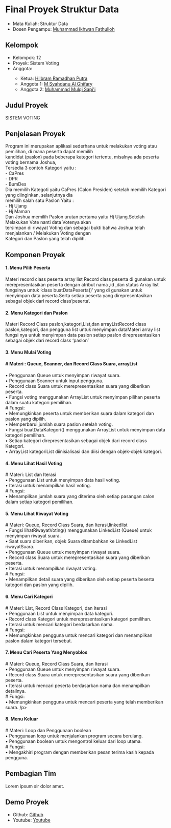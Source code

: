 # Final Proyek Struktur Data
<ul>
  <li>Mata Kuliah: Struktur Data</li>
  <li>Dosen Pengampu: <a href="https://github.com/Muhammad-Ikhwan-Fathulloh">Muhammad Ikhwan Fathulloh</a></li>
</ul>

## Kelompok
<ul>
  <li>Kelompok: 12</li>
  <li>Proyek: Sistem Voting</li>
  <li>Anggota:</li>
  <ul>
    <li>Ketua: <a href="https://github.com/HirapuAH">Hilbram Ramadhan Putra</a></li>
    <li>Anggota 1: <a href=""> M Syahdanu Al Ghifary</a></li>
    <li>Anggota 2: <a href=""> Muhammad Mulqi Sapi'i</a></li>
  </ul>
</ul>

## Judul Proyek
<p>SISTEM VOTING</p>

## Penjelasan Proyek
<p>Program ini merupakan aplikasi sederhana untuk melakukan voting atau pemilihan, di mana peserta dapat memilih<br>kandidat (paslon) pada beberapa kategori tertentu, misalnya ada peserta voting bernama Joshua,<br>Tersedia 3 contoh Kategori yaitu :<br>- CaPres<br>- DPR<br>- BumDes<br>Dia memilih Kategoti yaitu CaPres (Calon Presiden) setelah memilih Kategori yang diinginkan, selanjutnya dia<br>memilih salah satu Paslon Yaitu :<br>- Hj Ujang<br>- Hj Maman<br>Dan Joshua memilih Paslon urutan pertama yaitu Hj Ujang.Setelah Melakukan Vote nanti data Votenya akan<br>tersimpan di riwayat Voting dan sebagai bukti bahwa Joshua telah menjalankan / Melakukan Voting dengan<br>Kategori dan Paslon yang telah dipilih.</p>

## Komponen Proyek
<p><h4>1. Menu Pilih Peserta</h4></p>
<p>Materi record class peserta array list Record class peserta di gunakan untuk merepresentasikan peserta dengan atribut nama ,id ,dan status Array list fungsinya untuk ‘class buatDataPeserta()’ yang di gunakan untuk menyimpan data peserta.Serta setiap peserta yang direpresentasikan sebagai objek dari record class’peserta’.
</p>
<p><h4>2. Menu Kategori dan Paslon</h4></p>
<p>Materi Record Class paslon,kategori,List,dan arrayListRecord class paslon,kategori, dan pengguna list untuk menyimpan dataMateri array list fungsi nya untuk menyimpan data paslon setiap paslon direpresentasikan sebagai objek dari record class ‘paslon’
</p>
<p><h4>3. Menu Mulai Voting</h4></p>
<p><h4># Materi : Queue, Scanner, dan Record Class Suara, arrayList</h4></p>
<p>
•	Penggunaan Queue untuk menyimpan riwayat suara.<br>
•	Penggunaan Scanner untuk input pengguna.<br>
•	Record class Suara untuk merepresentasikan suara yang diberikan peserta.<br>
•	Fungsi voting menggunakan ArrayList untuk menyimpan pilihan peserta dalam suatu kategori pemilihan.<br>
# Fungsi:<br>
•	Memungkinkan peserta untuk memberikan suara dalam kategori dan paslon yang dipilih.<br>
•	Memperbarui jumlah suara paslon setelah voting.<br>
•	Fungsi buatDataKategori() menggunakan ArrayList untuk menyimpan data kategori pemilihan.<br>
•	Setiap kategori direpresentasikan sebagai objek dari record class Kategori.<br>
•	ArrayList kategoriList diinisialisasi dan diisi dengan objek-objek kategori.
</p>
<p><h4>4. Menu Lihat Hasil Voting</h4></p>
<p>
#	Materi: List dan Iterasi<br>
•	Penggunaan List untuk menyimpan data hasil voting.<br>
•	Iterasi untuk menampilkan hasil voting.<br>
#	Fungsi:<br>
•	Menampilkan jumlah suara yang diterima oleh setiap pasangan calon dalam setiap kategori pemilihan.
</p>
<p><h4>5. Menu Lihat Riwayat Voting</h4></p>
<p>
#	Materi: Queue, Record Class Suara, dan Iterasi,linkedlist<br>
•	Fungsi lihatRiwayatVoting() menggunakan LinkedList (Queue) untuk menyimpan riwayat suara.<br>
•	Saat suara diberikan, objek Suara ditambahkan ke LinkedList riwayatSuara.<br>
•	Penggunaan Queue untuk menyimpan riwayat suara.<br>
•	Record class Suara untuk merepresentasikan suara yang diberikan peserta.<br>
•	Iterasi untuk menampilkan riwayat voting.<br>
#	Fungsi:<br>
•	Menampilkan detail suara yang diberikan oleh setiap peserta beserta kategori dan paslon yang dipilih.
</p>
<p><h4>6. Menu Cari Kategori</h4></p>
<p>
#	Materi: List, Record Class Kategori, dan Iterasi<br>
•	Penggunaan List untuk menyimpan data kategori.<br>
•	Record class Kategori untuk merepresentasikan kategori pemilihan.<br>
•	Iterasi untuk mencari kategori berdasarkan nama.<br>
#	Fungsi:<br>
•	Memungkinkan pengguna untuk mencari kategori dan menampilkan paslon dalam kategori tersebut.
</p>
<p><h4>7. Menu Cari Peserta Yang Menyoblos</h4></p>
<p>
#	Materi: Queue, Record Class Suara, dan Iterasi<br>
•	Penggunaan Queue untuk menyimpan riwayat suara.<br>
•	Record class Suara untuk merepresentasikan suara yang diberikan peserta.<br>
•	Iterasi untuk mencari peserta berdasarkan nama dan menampilkan detailnya.<br>
#	Fungsi:<br>
•	Memungkinkan pengguna untuk mencari peserta yang telah memberikan suara.
/p>
<p><h4>8. Menu Keluar</h4></p>
<p>
#	Materi: Loop dan Penggunaan boolean<br>
•	Penggunaan loop untuk menjalankan program secara berulang.<br>
•	Penggunaan boolean untuk mengontrol keluar dari loop utama.<br>
#	Fungsi:<br>
•	Mengakhiri program dengan memberikan pesan terima kasih kepada pengguna.
</p>

## Pembagian Tim
<p>Lorem ipsum sir dolor amet.</p>

## Demo Proyek
<ul>
  <li>Github: <a href="https://github.com/HirapuAH/STTB_kel12_223PA/blob/main/votings/src/main/java/votings/Votings.java">Github</a></li>
  <li>Youtube: <a href="">Youtube</a></li>
</ul>
